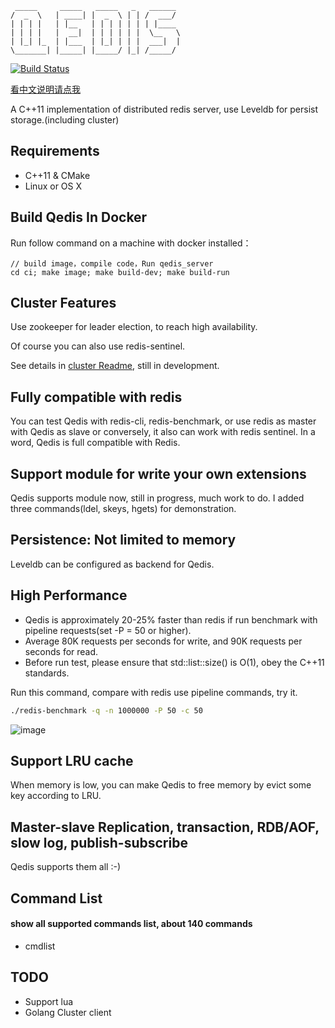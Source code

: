 
     _____     _____   _____   _   ______                  
    /  _  \   | ____| |  _  \ | | /  ___/                        
    | | | |   | |__   | | | | | | | |____
    | | | |   |  __|  | | | | | |  \__   \
    | |_| |_  | |___  | |_| | | |  ___|  |
    \_______| |_____| |_____/ |_| /_____/


[![Build Status](https://travis-ci.org/loveyacper/Qedis.svg?branch=master)](https://travis-ci.org/loveyacper/Qedis)

[看中文说明请点我](README.zh.md)

A C++11 implementation of distributed redis server, use Leveldb for persist storage.(including cluster)

## Requirements
* C++11 & CMake
* Linux or OS X

## Build Qedis In Docker

Run follow command on a machine with docker installed：

```
// build image，compile code，Run qedis_server
cd ci; make image; make build-dev; make build-run
```

## Cluster Features
 Use zookeeper for leader election, to reach high availability.

 Of course you can also use redis-sentinel.

 See details in [cluster Readme](QCluster/README.md), still in development.

## Fully compatible with redis
 You can test Qedis with redis-cli, redis-benchmark, or use redis as master with Qedis as slave or conversely, it also can work with redis sentinel.
 In a word, Qedis is full compatible with Redis.

## Support module for write your own extensions
 Qedis supports module now, still in progress, much work to do.
 I added three commands(ldel, skeys, hgets) for demonstration.

## Persistence: Not limited to memory
 Leveldb can be configured as backend for Qedis.

## High Performance
- Qedis is approximately 20-25% faster than redis if run benchmark with pipeline requests(set -P = 50 or higher).
- Average 80K requests per seconds for write, and 90K requests per seconds for read.
- Before run test, please ensure that std::list::size() is O(1), obey the C++11 standards.

Run this command, compare with redis use pipeline commands, try it.
```bash
./redis-benchmark -q -n 1000000 -P 50 -c 50
```

![image](https://github.com/loveyacper/Qedis/blob/master/performance.png)

## Support LRU cache
 When memory is low, you can make Qedis to free memory by evict some key according to LRU.

## Master-slave Replication, transaction, RDB/AOF, slow log, publish-subscribe
 Qedis supports them all :-)
 
## Command List
#### show all supported commands list, about 140 commands
- cmdlist

## TODO
* Support lua
* Golang Cluster client

